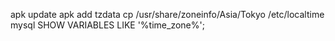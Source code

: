 apk update
apk add tzdata
cp /usr/share/zoneinfo/Asia/Tokyo /etc/localtime
mysql
SHOW VARIABLES LIKE '%time_zone%';
